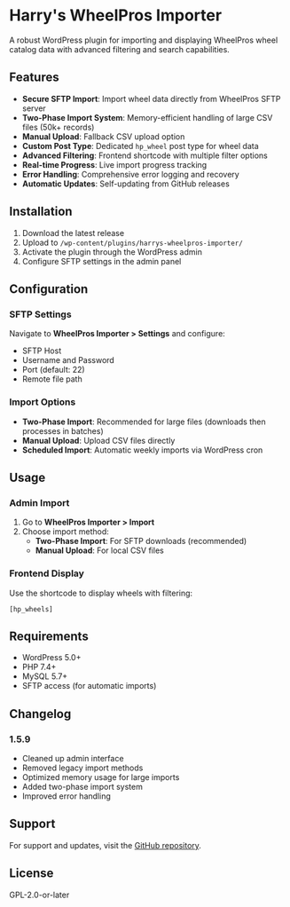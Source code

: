# Harry's WheelPros Importer

A robust WordPress plugin for importing and displaying WheelPros wheel catalog data with advanced filtering and search capabilities.

## Features

- **Secure SFTP Import**: Import wheel data directly from WheelPros SFTP server
- **Two-Phase Import System**: Memory-efficient handling of large CSV files (50k+ records)
- **Manual Upload**: Fallback CSV upload option
- **Custom Post Type**: Dedicated `hp_wheel` post type for wheel data
- **Advanced Filtering**: Frontend shortcode with multiple filter options
- **Real-time Progress**: Live import progress tracking
- **Error Handling**: Comprehensive error logging and recovery
- **Automatic Updates**: Self-updating from GitHub releases

## Installation

1. Download the latest release
2. Upload to `/wp-content/plugins/harrys-wheelpros-importer/`
3. Activate the plugin through the WordPress admin
4. Configure SFTP settings in the admin panel

## Configuration

### SFTP Settings
Navigate to **WheelPros Importer > Settings** and configure:
- SFTP Host
- Username and Password
- Port (default: 22)
- Remote file path

### Import Options
- **Two-Phase Import**: Recommended for large files (downloads then processes in batches)
- **Manual Upload**: Upload CSV files directly
- **Scheduled Import**: Automatic weekly imports via WordPress cron

## Usage

### Admin Import
1. Go to **WheelPros Importer > Import**
2. Choose import method:
   - **Two-Phase Import**: For SFTP downloads (recommended)
   - **Manual Upload**: For local CSV files

### Frontend Display
Use the shortcode to display wheels with filtering:
```
[hp_wheels]
```

## Requirements

- WordPress 5.0+
- PHP 7.4+
- MySQL 5.7+
- SFTP access (for automatic imports)

## Changelog

### 1.5.9
- Cleaned up admin interface
- Removed legacy import methods
- Optimized memory usage for large imports
- Added two-phase import system
- Improved error handling

## Support

For support and updates, visit the [GitHub repository](https://github.com/MacphersonDesigns/wheelpros-hts).

## License

GPL-2.0-or-later
